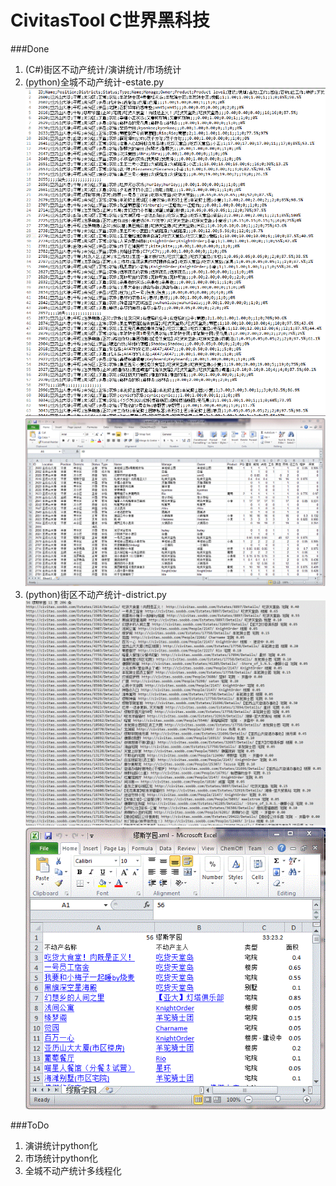 CivitasTool C世界黑科技
===========
###Done
1.  (C#)街区不动产统计/演讲统计/市场统计
2.  (python)全城不动产统计-estate.py
    ![alt tag](https://raw.githubusercontent.com/JiYouMCC/CivitasTool/master/snapshot/estate.GIF)
    ![alt tag](https://raw.githubusercontent.com/JiYouMCC/CivitasTool/master/snapshot/estate_xls.GIF)
3.  (python)街区不动产统计-district.py
    ![alt tag](https://raw.githubusercontent.com/JiYouMCC/CivitasTool/master/snapshot/district.GIF)
    ![alt tag](https://raw.githubusercontent.com/JiYouMCC/CivitasTool/master/snapshot/district_xls.GIF)

###ToDo
1.  演讲统计python化
2.  市场统计python化
3.  全城不动产统计多线程化
